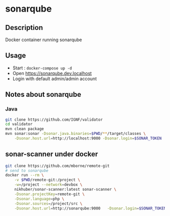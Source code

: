 # sonarqube

## Description

Docker container running sonarqube

## Usage

* Start : `docker-compose up -d`
* Open https://sonarqube.dev.localhost
* Login with default admin/admin account

## Notes about sonarqube

### Java

```bash
git clone https://github.com/IGNF/validator
cd validator
mvn clean package
mvn sonar:sonar -Dsonar.java.binaries=$PWD/**/target/classes \
    -Dsonar.host.url=http://localhost:9000 -Dsonar.login=$SONAR_TOKEN
```

## sonar-scanner under docker

```bash
git clone https://github.com/mborne/remote-git
# send to sonarqube
docker run --rm \
    -v $PWD/remote-git:/project \
    -w=/project --network=devbox \
    nikhuber/sonar-scanner:latest sonar-scanner \
    -Dsonar.projectKey=remote-git \
    -Dsonar.language=php \
    -Dsonar.sources=/project/src \
    -Dsonar.host.url=http://sonarqube:9000   -Dsonar.login=$SONAR_TOKEN
```


